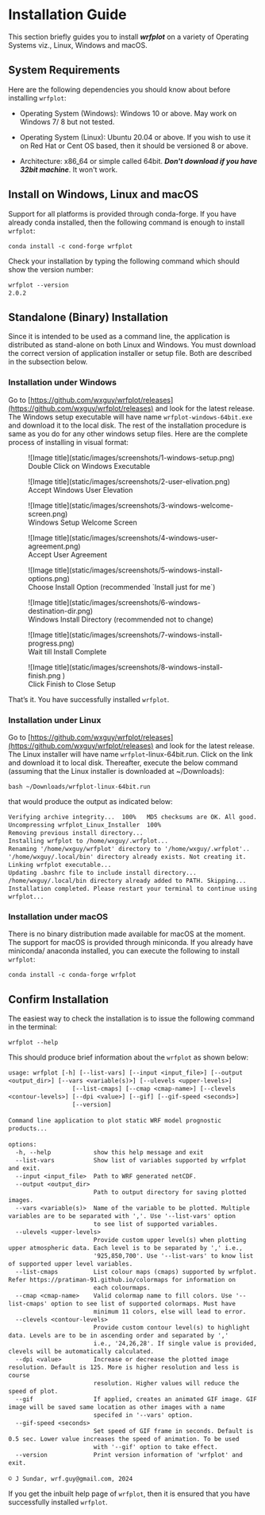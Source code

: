 # Installation Guide

This section briefly guides you to install **_wrfplot_** on a variety of Operating Systems viz., Linux, Windows and macOS.

## System Requirements
Here are the following dependencies you should know about before installing `wrfplot`:

* Operating System (Windows): Windows 10 or above. May work on Windows 7/ 8 but not tested.

* Operating System (Linux): Ubuntu 20.04 or above. If you wish to use it on Red Hat or Cent OS based, then it should be versioned 8 or above.

* Architecture: x86_64 or simple called 64bit. **_Don't download if you have 32bit machine_**. It won't work.

## Install on Windows, Linux and macOS

Support for all platforms is provided through conda-forge.
If you have already conda installed, then the following command is enough to install `wrfplot`:

```commandline
conda install -c cond-forge wrfplot
```

Check your installation by typing the following command which should show the version number:

```commandline
wrfplot --version
2.0.2
```

## Standalone (Binary) Installation

Since it is intended to be used as a command line, the application is distributed as stand-alone on both Linux and Windows. You must download the correct version of application installer or setup file. Both are described in the subsection below.

### Installation under Windows
Go to [https://github.com/wxguy/wrfplot/releases](https://github.com/wxguy/wrfplot/releases) and look for the latest release. The Windows setup executable will have name `wrfplot-windows-64bit.exe` and download it to the local disk. The rest of the installation procedure is same as you do for any other windows setup files. Here are the complete process of installing in visual format:

<figure markdown="span">    
  ![Image title](static/images/screenshots/1-windows-setup.png)
  <figcaption>Double Click on Windows Executable</figcaption>
</figure>

<figure markdown="span">    
  ![Image title](static/images/screenshots/2-user-elivation.png)
  <figcaption>Accept Windows User Elevation</figcaption>
</figure>

<figure markdown="span">    
  ![Image title](static/images/screenshots/3-windows-welcome-screen.png)
      <figcaption>Windows Setup Welcome Screen</figcaption>
</figure>

<figure markdown="span">    
  ![Image title](static/images/screenshots/4-windows-user-agreement.png)
      <figcaption>Accept User Agreement</figcaption>
</figure>

<figure markdown="span">    
  ![Image title](static/images/screenshots/5-windows-install-options.png)
      <figcaption>Choose Install Option (recommended `Install just for me`)</figcaption>
</figure>

<figure markdown="span">    
  ![Image title](static/images/screenshots/6-windows-destination-dir.png)
      <figcaption>Windows Install Directory (recommended not to change)</figcaption>
</figure>

<figure markdown="span">    
  ![Image title](static/images/screenshots/7-windows-install-progress.png)
      <figcaption>Wait till Install Complete</figcaption>
</figure>

<figure markdown="span">    
  ![Image title](static/images/screenshots/8-windows-install-finish.png )
      <figcaption>Click Finish to Close Setup</figcaption>
</figure>

That’s it. You have successfully installed `wrfplot`.

### Installation under Linux

Go to [https://github.com/wxguy/wrfplot/releases](https://github.com/wxguy/wrfplot/releases) and look for the latest release. The Linux installer will have name `wrfplot`-linux-64bit.run. Click on the link and download it to local disk. Thereafter, execute the below command (assuming that the Linux installer is downloaded at ~/Downloads):

```commandline
bash ~/Downloads/wrfplot-linux-64bit.run
```

that would produce the output as indicated below:

```console
Verifying archive integrity...  100%   MD5 checksums are OK. All good.
Uncompressing wrfplot_Linux_Installer  100%
Removing previous install directory...
Installing wrfplot to /home/wxguy/.wrfplot...
Renaming '/home/wxguy/wrfplot' directory to '/home/wxguy/.wrfplot'..
'/home/wxguy/.local/bin' directory already exists. Not creating it.
Linking wrfplot executable...
Updating .bashrc file to include install directory...
/home/wxguy/.local/bin directory already added to PATH. Skipping...
Installation completed. Please restart your terminal to continue using wrfplot...
```

### Installation under macOS

There is no binary distribution made available for macOS at the moment. The support for macOS is provided through miniconda. If you already have miniconda/ anaconda installed, you can execute the following to install `wrfplot`:

```commandline
conda install -c conda-forge wrfplot
```

## Confirm Installation

The easiest way to check the installation is to issue the following command in the terminal:

```commandline
wrfplot --help
```

This should produce brief information about the `wrfplot` as shown below:

```console
usage: wrfplot [-h] [--list-vars] [--input <input_file>] [--output <output_dir>] [--vars <variable(s)>] [--ulevels <upper-levels>]
                  [--list-cmaps] [--cmap <cmap-name>] [--clevels <contour-levels>] [--dpi <value>] [--gif] [--gif-speed <seconds>]
                  [--version]

Command line application to plot static WRF model prognostic products...

options:
  -h, --help            show this help message and exit
  --list-vars           Show list of variables supported by wrfplot and exit.
  --input <input_file>  Path to WRF generated netCDF.
  --output <output_dir>
                        Path to output directory for saving plotted images.
  --vars <variable(s)>  Name of the variable to be plotted. Multiple variables are to be separated with ','. Use '--list-vars' option
                        to see list of supported variables.
  --ulevels <upper-levels>
                        Provide custom upper level(s) when plotting upper atmospheric data. Each level is to be separated by ',' i.e.,
                        '925,850,700'. Use '--list-vars' to know list of supported upper level variables.
  --list-cmaps          List colour maps (cmaps) supported by wrfplot. Refer https://pratiman-91.github.io/colormaps for information on
                        each colourmaps.
  --cmap <cmap-name>    Valid colormap name to fill colors. Use '--list-cmaps' option to see list of supported colormaps. Must have
                        minimum 11 colors, else will lead to error.
  --clevels <contour-levels>
                        Provide custom contour level(s) to highlight data. Levels are to be in ascending order and separated by ','
                        i.e., '24,26,28'. If single value is provided, clevels will be automatically calculated.
  --dpi <value>         Increase or decrease the plotted image resolution. Default is 125. More is higher resolution and less is course
                        resolution. Higher values will reduce the speed of plot.
  --gif                 If applied, creates an animated GIF image. GIF image will be saved same location as other images with a name
                        specifed in '--vars' option.
  --gif-speed <seconds>
                        Set speed of GIF frame in seconds. Default is 0.5 sec. Lower value increases the speed of animation. To be used
                        with '--gif' option to take effect.
  --version             Print version information of 'wrfplot' and exit.

© J Sundar, wrf.guy@gmail.com, 2024
```

If you get the inbuilt help page of `wrfplot`, then it is ensured that you have successfully installed `wrfplot`.

